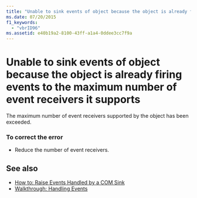 ```yaml
---
title: "Unable to sink events of object because the object is already firing events to the maximum number of event receivers it supports"
ms.date: 07/20/2015
f1_keywords: 
  - "vbrID96"
ms.assetid: e40b19a2-8100-43ff-a1a4-0ddee3cc7f9a
---
```

# Unable to sink events of object because the object is already firing events to the maximum number of event receivers it supports
The maximum number of event receivers supported by the object has been exceeded.  
  
### To correct the error  
  
- Reduce the number of event receivers.  
  
## See also

- [How to: Raise Events Handled by a COM Sink](https://docs.microsoft.com/previous-versions/dotnet/netframework-4.0/dd8bf0x3(v=vs.100))
- [Walkthrough: Handling Events](../programming-guide/language-features/events/walkthrough-handling-events.md)
